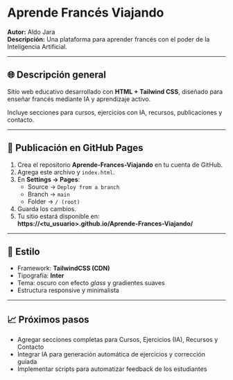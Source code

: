 # Aprende Francés Viajando

**Autor:** Aldo Jara  
**Descripción:** Una plataforma para aprender francés con el poder de la Inteligencia Artificial.

---

## 🌐 Descripción general

Sitio web educativo desarrollado con **HTML + Tailwind CSS**, diseñado para enseñar francés mediante IA y aprendizaje activo.

Incluye secciones para cursos, ejercicios con IA, recursos, publicaciones y contacto.

---

## 🚀 Publicación en GitHub Pages

1. Crea el repositorio **Aprende-Frances-Viajando** en tu cuenta de GitHub.  
2. Agrega este archivo y `index.html`.  
3. En **Settings → Pages**:
   - Source → `Deploy from a branch`
   - Branch → `main`  
   - Folder → `/ (root)`  
4. Guarda los cambios.  
5. Tu sitio estará disponible en:  
   **https://<tu_usuario>.github.io/Aprende-Frances-Viajando/**

---

## 🎨 Estilo

- Framework: **TailwindCSS (CDN)**
- Tipografía: **Inter**
- Tema: oscuro con efecto *glass* y gradientes suaves
- Estructura responsive y minimalista

---

## 📈 Próximos pasos

- Agregar secciones completas para Cursos, Ejercicios (IA), Recursos y Contacto  
- Integrar IA para generación automática de ejercicios y corrección guiada  
- Implementar scripts para automatizar feedback de los estudiantes
